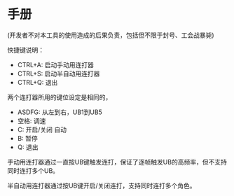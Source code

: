 # 手册

(开发者不对本工具的使用造成的后果负责，包括但不限于封号、工会战暴毙)

快捷键说明：

+ CTRL+A: 启动手动用连打器
+ CTRL+S: 启动半自动用连打器
+ CTRL+Q: 退出

两个连打器所用的键位设定是相同的，

+ ASDFG: 从左到右，UB1到UB5
+ 空格: 调速
+ C: 开启/关闭 自动
+ B: 暂停
+ Q: 退出

手动用连打器通过一直按UB键触发连打，保证了逐帧触发UB的高频率，但不支持同时连打多个UB。

半自动用连打器通过按UB键开启/关闭连打，支持同时连打多个角色。
